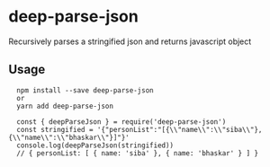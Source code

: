 # deep-parse-json

Recursively parses a stringified json and returns javascript object

## Usage

```
  npm install --save deep-parse-json
  or
  yarn add deep-parse-json
```

```
  const { deepParseJson } = require('deep-parse-json')
  const stringified = '{"personList":"[{\\"name\\":\\"siba\\"},{\\"name\\":\\"bhaskar\\"}]"}'
  console.log(deepParseJson(stringified))
  // { personList: [ { name: 'siba' }, { name: 'bhaskar' } ] }
```
